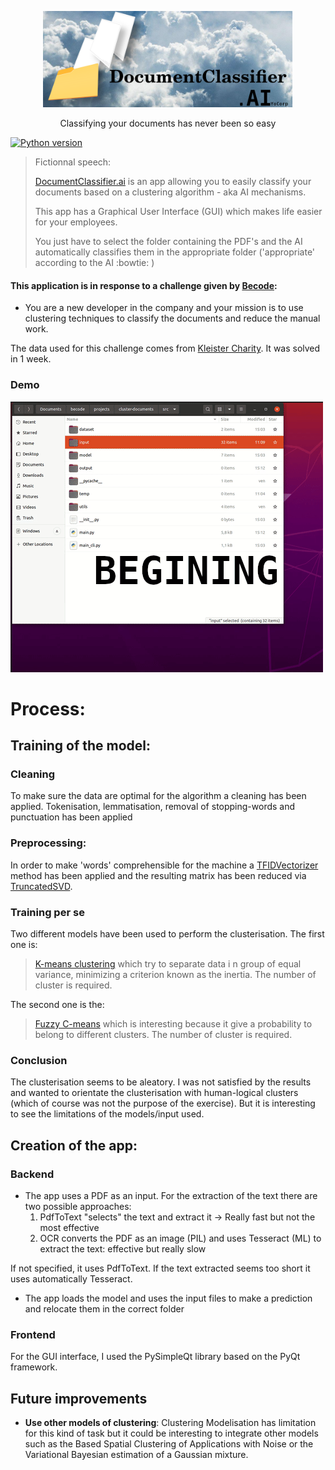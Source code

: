 <!-- PROJECT LOGO -->

<p align="center">
<img src="assets/logo_stretch.png" alt="logo" width="400"/>
</p>

  <p align="center">
    Classifying your documents has never been so easy
    <br/>

[![Python version](https://img.shields.io/badge/Python-3.8-blue.svg)](https://www.python.org/downloads/release/python-380/)

<blockquote>Fictionnal speech:

[DocumentClassifier.ai](https://github.com/yolannos/cluster-documents) is an app allowing you to easily classify your documents based on a clustering algorithm - aka AI mechanisms.

This app has a Graphical User Interface (GUI) which makes life easier for your employees. 

You just have to select the folder containing the PDF's and the AI automatically classifies them in the appropriate folder ('appropriate' according to the AI :bowtie: )
</blockquote>

#### This application is in response to a challenge given by [Becode](https://becode.org/):
- You are a new developer in the company and your mission is to use clustering techniques to classify the documents and reduce the manual work. 

The data used for this challenge comes from [Kleister Charity](https://github.com/applicaai/kleister-charity/tree/master/train).
It was solved in 1 week.


### __Demo__
<img src="assets/demo.gif" alt="demo" width="500"/>

# Process:
## Training of the model:
### Cleaning
To make sure the data are optimal for the algorithm a cleaning has been applied. Tokenisation, lemmatisation, removal of stopping-words and punctuation has been applied
### Preprocessing:
In order to make 'words' comprehensible for the machine a [TFIDVectorizer](https://scikit-learn.org/stable/modules/generated/sklearn.feature_extraction.text.TfidfVectorizer.html) method has been applied and the resulting matrix has been reduced via [TruncatedSVD](https://scikit-learn.org/stable/modules/generated/sklearn.decomposition.TruncatedSVD.html).
### Training per se
Two different models have been used to perform the clusterisation. The first one is:
>[K-means clustering](https://scikit-learn.org/stable/modules/generated/sklearn.cluster.KMeans.html) which try to separate data i n group of equal variance, minimizing a criterion known as the inertia. The number of cluster is required.

The second one is the:
>[Fuzzy C-means](https://www.sciencedirect.com/science/article/pii/0098300484900207?via%3Dihub) which is interesting because it give a probability to belong to different clusters. The number of cluster is required.

### Conclusion
The clusterisation seems to be aleatory. I was not satisfied by the results and wanted to orientate the clusterisation with human-logical clusters (which of course was not the purpose of the exercise). But it is interesting to see the limitations of the models/input used.

## Creation of the app:
### Backend
- The app uses a PDF as an input. For the extraction of the text there are two possible approaches:
  1) PdfToText "selects" the text and extract it -> Really fast but not the most effective
  2) OCR converts the PDF as an image (PIL) and uses Tesseract (ML) to extract the text: effective but really slow
    
If not specified, it uses PdfToText. If the text extracted seems too short it uses automatically Tesseract.
    
- The app loads the model and uses the input files to make a prediction and relocate them in the correct folder
### Frontend
For the GUI interface, I used the PySimpleQt library based on the PyQt framework. 

## Future improvements

- **Use other models of clustering**: Clustering Modelisation has limitation for this kind of task but it could be interesting to integrate other models such as the Based Spatial Clustering of Applications with Noise or the Variational Bayesian estimation of a Gaussian mixture.

